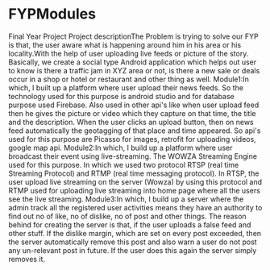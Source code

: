 # FYPModules
Final Year Project
Project descriptionThe Problem is trying to solve our FYP is that, the user aware what is happening around him in his area or his locality.With the help of user uploading live feeds or picture of the story. Basically, we create a social type Android application which helps out user to know is there a traffic jam in XYZ area or not, is there a new sale or deals occur in a shop or hotel or restaurant and other thing as well.
Module1:In which, I built up a platform where user upload their news feeds. So the technology used for this purpose is android studio and for database purpose used Firebase. Also used in other api's like when user upload feed then he gives the picture or video which they capture on that time, the title and the description. When the user clicks an upload button, then on news feed automatically the geotagging of that place and time appeared. So api's used for this purpose are Picasso for images, retrofit for uploading videos, google map api.
Module2:In which, I build up a platform where user broadcast their event using live-streaming. The WOWZA Streaming Engine used for this purpose. In which we used two protocol RTSP (real time Streaming Protocol) and RTMP (real time messaging protocol). In RTSP, the user upload live streaming on the server (Wowza) by using this protocol and RTMP used for uploading live streaming into home page where all the users see the live streaming. 
Module3:In which, I build up a server where the admin track all the registered user activities means they have an authority to find out no of like, no of dislike, no of post and other things. The reason behind for creating the server is that, if the user uploads a false feed and other stuff. If the dislike margin, which are set on every post exceeded, then the server automatically remove this post and also warn a user do not post any un-relevant post in future. If the user does this again the server simply removes it.
